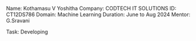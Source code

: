 Name: Kothamasu V Yoshitha
Company: CODTECH IT SOLUTIONS
ID: CT12DS786
Domain: Machine Learning
Duration: June to Aug 2024
Mentor: G.Sravani

Task: 
     Developing 
